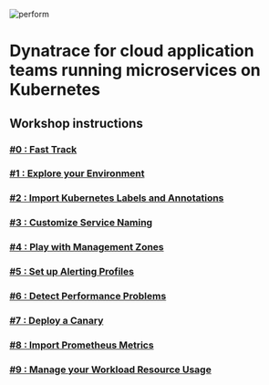 ![perform](https://dt-cdn.net/images/performlogonav-260-8d9107d113.png)

# Dynatrace for cloud application teams running microservices on Kubernetes

## Workshop instructions

### [#0 : Fast Track](00_Fast_Track/README.md)
### [#1 : Explore your Environment](01_Explore_Your_Environment/README.md)
### [#2 : Import Kubernetes Labels and Annotations](02_Import_k8s_labels_annotations/README.md)
### [#3 : Customize Service Naming](03_Customize_Service_naming/README.md)
### [#4 : Play with Management Zones](04_Play_with_Management_Zones/README.md)
### [#5 : Set up Alerting Profiles](05_Set_up_Alerting_Profiles/README.md)
### [#6 : Detect Performance Problems](06_Detect_Problems/README.md)
### [#7 : Deploy a Canary](07_Deploy_a_Canary/README.md)
### [#8 : Import Prometheus Metrics](08_Import_Prometheus_Metrics/README.md)
### [#9 : Manage your Workload Resource Usage](09_Manage_Workload_Resource_Usage/README.md)
